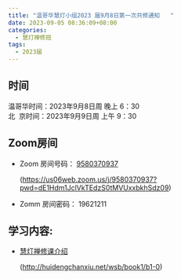 ```yaml
---
title: "温哥华慧灯小组2023 届9月8日第一次共修通知   "
date: 2023-09-05 08:36:09+08:00
categories:
  - 慧灯禅修班
tags:
  - 2023届
---
```



## 时间

温哥华时间：2023年9月8日周 晚上 6：30  
北   京时间：2023年9月9日周 上午 9：30

## Zoom房间

* Zoom 房间号码： [9580370937](https://us06web.zoom.us/j/9580370937?pwd=dE1Hdm1JclVkTEdzS0tMVUxxbkhSdz09)

  (https://us06web.zoom.us/j/9580370937?pwd=dE1Hdm1JclVkTEdzS0tMVUxxbkhSdz09)
* Zomm 房间密码： 19621211

## 学习内容:

* [慧灯禅修课介绍](http://huidengchanxiu.net/wsb/book1/b1-0)

  (http://huidengchanxiu.net/wsb/book1/b1-0)